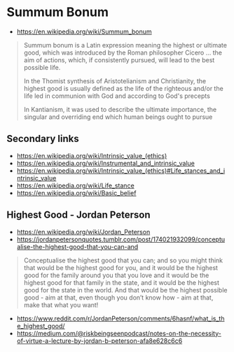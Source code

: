 # Summum Bonum


* https://en.wikipedia.org/wiki/Summum_bonum

> Summum bonum is a Latin expression meaning the highest or ultimate good, which was introduced by the Roman philosopher Cicero ... the aim of actions, which, if consistently pursued, will lead to the best possible life.
>
> In the Thomist synthesis of Aristotelianism and Christianity, the highest good is usually defined as the life of the righteous and/or the life led in communion with God and according to God's precepts
>
> In Kantianism, it was used to describe the ultimate importance, the singular and overriding end which human beings ought to pursue

## Secondary links

* https://en.wikipedia.org/wiki/Intrinsic_value_(ethics)
* https://en.wikipedia.org/wiki/Instrumental_and_intrinsic_value
* https://en.wikipedia.org/wiki/Intrinsic_value_(ethics)#Life_stances_and_intrinsic_value
* https://en.wikipedia.org/wiki/Life_stance
* https://en.wikipedia.org/wiki/Basic_belief

## Highest Good - Jordan Peterson

* https://en.wikipedia.org/wiki/Jordan_Peterson
* https://jordanpetersonquotes.tumblr.com/post/174021932099/conceptualise-the-highest-good-that-you-can-and
> Conceptualise the highest good that you can; and so you might think that would be the highest good for you, and it would be the highest good for the family around you that you love and it would be the highest good for that family in the state, and it would be the highest good for the state in the world. And that would be the highest possible good - aim at that, even though you don’t know how - aim at that, make that what you want!
* https://www.reddit.com/r/JordanPeterson/comments/6hasnf/what_is_the_highest_good/
* https://medium.com/@riskbeingseenpodcast/notes-on-the-necessity-of-virtue-a-lecture-by-jordan-b-peterson-afa8e628c6c6